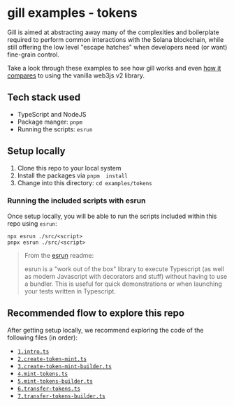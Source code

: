 # gill examples - tokens

Gill is aimed at abstracting away many of the complexities and boilerplate
required to perform common interactions with the Solana blockchain, while still
offering the low level "escape hatches" when developers need (or want)
fine-grain control.

Take a look through these examples to see how gill works and even
[how it compares](../get-started/README.md#comparison-of-gill-vs-solanakit-aka-web3js-v2) to
using the vanilla web3js v2 library.

## Tech stack used

- TypeScript and NodeJS
- Package manger: `pnpm`
- Running the scripts: `esrun`

## Setup locally

1. Clone this repo to your local system
2. Install the packages via `pnpm  install`
3. Change into this directory: `cd examples/tokens`

### Running the included scripts with esrun

Once setup locally, you will be able to run the scripts included within this
repo using `esrun`:

```shell
npx esrun ./src/<script>
pnpx esrun ./src/<script>
```

> From the [esrun](https://www.npmjs.com/package/esrun) readme:
>
> esrun is a "work out of the box" library to execute Typescript (as well as
> modern Javascript with decorators and stuff) without having to use a bundler.
> This is useful for quick demonstrations or when launching your tests written
> in Typescript.

## Recommended flow to explore this repo

After getting setup locally, we recommend exploring the code of the following
files (in order):

- [`1.intro.ts`](./src/1.intro.ts)
- [`2.create-token-mint.ts`](./src/2.create-token-mint.ts)
- [`3.create-token-mint-builder.ts`](./src/3.create-token-mint-builder.ts)
- [`4.mint-tokens.ts`](./src/4.mint-tokens.ts)
- [`5.mint-tokens-builder.ts`](./src/5.mint-tokens-builder.ts)
- [`6.transfer-tokens.ts`](./src/6.transfer-tokens.ts)
- [`7.transfer-tokens-builder.ts`](./src/7.transfer-tokens-builder.ts)
